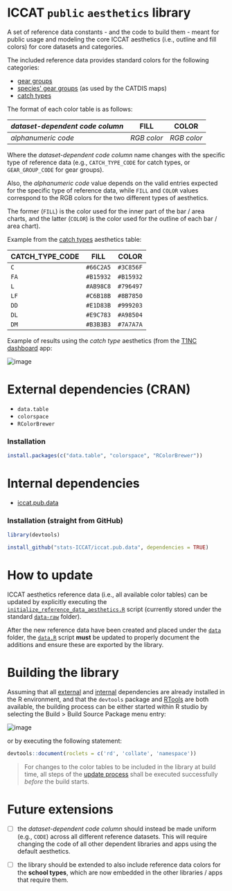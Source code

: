 # ICCAT `public` `aesthetics` library

A set of reference data constants - and the code to build them - meant for public usage and modeling the core ICCAT aesthetics (i.e., outline and fill colors) for core datasets and categories.

The included reference data provides standard colors for the following categories:

-   [gear groups](https://github.com/stats-ICCAT/iccat.pub.aes/blob/main/data/REF_GEAR_GROUPS_COLORS.rda)
-   [species' gear groups](https://github.com/stats-ICCAT/iccat.pub.aes/blob/main/data/REF_SPECIES_GEAR_GROUPS_COLORS.rda) (as used by the CATDIS maps)
-   [catch types](https://github.com/stats-ICCAT/iccat.pub.aes/blob/main/data/REF_CATCH_TYPES_COLORS.rda)

The format of each color table is as follows:

|*dataset-dependent code column*|FILL   |COLOR|
|-------------------------------|---------|-------|
|*alphanumeric code*            |*RGB color*|*RGB color*|

Where the *dataset-dependent code column* name changes with the specific type of reference data (e.g., `CATCH_TYPE_CODE` for catch types, or `GEAR_GROUP_CODE` for gear groups). 

Also, the *alphanumeric code* value depends on the valid entries expected for the specific type of reference data, while `FILL` and `COLOR` values correspond to the RGB colors for the two different types of aesthetics.

The former (`FILL`) is the color used for the inner part of the bar / area charts, and the latter (`COLOR`) is the color used for the outline of each bar / area chart).

Example from the [catch types](https://github.com/stats-ICCAT/iccat.pub.aes/blob/main/data/REF_CATCH_TYPES_COLORS.rda) aesthetics table:

|CATCH_TYPE_CODE|FILL   |COLOR  |
|---------------|-------|-------|
|`C`              |`#66C2A5`|`#3C856F`|
|`FA`             |`#B15932`|`#B15932`|
|`L`             |`#AB98C8`|`#796497`|
|`LF`             |`#C6B18B`|`#8B7850`|
|`DD`             |`#E1D83B`|`#999203`|
|`DL`             |`#E9C783`|`#A98504`|
|`DM`             |`#B3B3B3`|`#7A7A7A`|

Example of results using the *catch type* aesthetics (from the [T1NC dashboard](https://iccat.shinyapps.io/T1NC_dashboard) app:

![image](https://github.com/user-attachments/assets/91fec789-eb57-4e75-b74c-48153d53799a)

# External dependencies (CRAN) <a name="external_deps"></a>
+ `data.table`
+ `colorspace`
+ `RColorBrewer`

### Installation
```R
install.packages(c("data.table", "colorspace", "RColorBrewer"))
```

# Internal dependencies <a name="internal_deps"></a>
+ [iccat.pub.data](https://github.com/stats-ICCAT/iccat.pub.data)

### Installation (straight from GitHub)
```R
library(devtools)

install_github("stats-ICCAT/iccat.pub.data", dependencies = TRUE)
```

# How to update <a name="update_process"></a>

ICCAT aesthetics reference data (i.e., all available color tables) can be updated by explicitly executing the [`initialize_reference_data_aesthetics.R`](https://github.com/stats-ICCAT/iccat.pub.aes/blob/main/data-raw/initialize_reference_data_aesthetics.R) script (currently stored under the standard [`data-raw`](https://github.com/stats-ICCAT/iccat.pub.aes/tree/main/data-raw) folder).

After the new reference data have been created and placed under the [`data`](https://github.com/stats-ICCAT/iccat.pub.aes/tree/main/data) folder, the [`data.R`](https://github.com/stats-ICCAT/iccat.pub.aes/blob/main/data/data.R) script **must** be updated to properly document the additions and ensure these are exported by the library.

# Building the library

Assuming that all [external](#external_deps) and [internal](#internal_deps) dependencies are already installed in the R environment, and that the `devtools` package and [RTools](https://cran.r-project.org/bin/windows/Rtools/) are both available, the building process can be either started within R studio by selecting the Build > Build Source Package menu entry:

![image](https://github.com/user-attachments/assets/f209d8d4-568c-4200-bcf2-fb1fa0e1d2ef)

or by executing the following statement:

```R
devtools::document(roclets = c('rd', 'collate', 'namespace'))
```

> For changes to the color tables to be included in the library at build time, all steps of the [update process](#update_process) shall be executed successfully *before* the build starts.

# Future extensions

+ [ ] the *dataset-dependent code column* should instead be made uniform (e.g., `CODE`) across all different reference datasets. This will require changing the code of all other dependent libraries and apps using the default aesthetics. 
+ [ ] the library should be extended to also include reference data colors for the **school types**, which are now embedded in the other libraries / apps that require them. 
 
